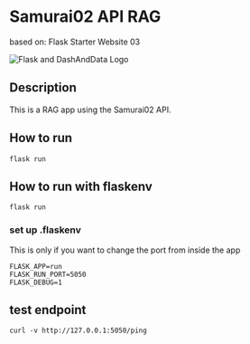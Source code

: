 # Samurai02 API RAG

based on: Flask Starter Website 03

![Flask and DashAndData Logo](https://venturer.dashanddata.com/website_assets_images/dd_and_flask_02-400x209.png)

## Description

This is a RAG app using the Samurai02 API.

## How to run

`flask run`

## How to run with flaskenv

`flask run`

### set up .flaskenv

This is only if you want to change the port from inside the app

```
FLASK_APP=run
FLASK_RUN_PORT=5050
FLASK_DEBUG=1
```

## test endpoint

`curl -v http://127.0.0.1:5050/ping`
